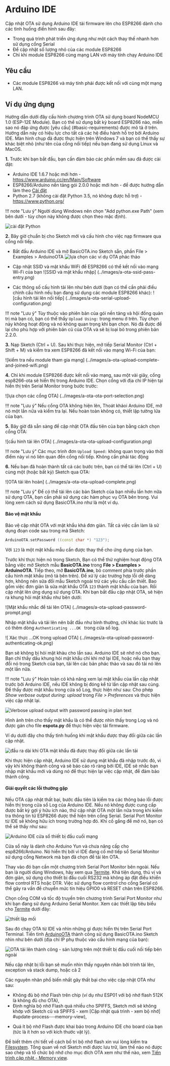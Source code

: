 # Arduino IDE

Cập nhật OTA sử dụng Arduino IDE tải firmware lên cho ESP8266 dành cho các tình huống điển hình sau đây:
- Trong quá trình phát triển ứng dụng như một cách thay thế nhanh hơn sử dụng cổng Serial
- Để cập nhật số lượng nhỏ của các module ESP8266
- Chỉ khi module ESP8266 cùng mạng LAN với máy tính chạy Arduino IDE

## Yêu cầu
- Các module ESP8266 và máy tính phải được kết nối với cùng một mạng LAN.

## Ví dụ ứng dụng

Hướng dẫn dưới đây cấu hình chương trình OTA sử dụng board NodeMCU 1.0 (ESP-12E Module). Bạn có thể sử dụng bất kỳ board ESP8266 nào, miễn sao nó đáp ứng được [yêu cầu] (#basic-requirements) được mô tả ở trên. Hướng dẫn này có hiệu lực cho tất cả các hệ điều hành hỗ trợ bởi Arduino IDE. Màn hình chụp đã được thực hiện trên Windows 7 và bạn có thể thấy sự khác biệt nhỏ (như tên của cổng nối tiếp) nếu bạn đang sử dụng Linux và MacOS.

**1.** Trước khi bạn bắt đầu, bạn cần đảm bảo các phần mềm sau đã được cài đặt:
- Arduino IDE 1.6.7 hoặc mới hơn - https://www.arduino.cc/en/Main/Software
- ESP8266/Arduino nền tảng gói 2.0.0 hoặc mới hơn - để được hướng dẫn làm theo [Cài đặt](../basic/install.md)
- Python 2.7 (không cài đặt Python 3.5, nó không được hỗ trợ) - https://www.python.org/

!!! note "Lưu ý"
    Người dùng Windows nên chọn "Add python.exe Path" (xem bên dưới - tùy chọn này không được chọn theo mặc định).

![cài đặt Python](../images/a-ota-python-configuration.png)

**2.** Bây giờ chuẩn bị cho Sketch mới và cấu hình cho việc  nạp firmware qua cổng nối tiếp.
- Bắt đầu Arduino IDE và mở BasicOTA.ino Sketch sẵn, phần File >  Examples > ArduinoOTA
![lựa chọn các ví dụ OTA phác thảo](../images/a-ota-sketch-selection.png)

- Cập nhật SSID và mật khẩu WiFi để ESP8266 có thể kết nối vào mạng Wi-Fi của bạn
![SSID và mật khẩu nhập] (../images/a-ota-ssid-pass-entry.png)
        
- Các thông số cấu hình tải lên như bên dưới (bạn có thể cần phải điều chỉnh cấu hình nếu bạn đang sử dụng các module ESP8266 khác):
! [cấu hình tải lên nối tiếp] (../images/a-ota-serial-upload-configuration.png)

!!! note "Lưu ý" 
    Tùy thuộc vào phiên bản của gói nền tảng và hội đồng quản trị mà bạn có, bạn có thể thấy `Upload Using:`  trong menu ở trên. Tùy chọn này không hoạt động và nó không quan trọng khi bạn chọn. Nó đã được để lại cho phù hợp với phiên bản cũ của OTA và sẽ bị loại bỏ trong phiên bản 2.2.0.

**3.** Nạp Sketch (Ctrl + U). Sau khi thực hiện, mở tiếp Serial Monitor (Ctrl + Shift + M) và kiểm tra xem ESP8266 đã kết nối vào mạng Wi-Fi của bạn:

![kiểm tra nếu module tham gia mạng] (../images/a-ota-upload-complete-and-joined-wifi.png)

**4.** Chỉ khi module ESP8266 được kết nối vào mạng, sau một vài giây, cổng esp8266-ota sẽ hiển thị trong Arduino IDE. Chọn cổng với địa chỉ IP hiện tại hiển thị trên Serial Monitor trong bước trước:

![lựa chọn các cổng OTA] (../images/a-ota-ota-port-selection.png)
    
 !!! note "Lưu ý" 
    Nếu cổng OTA không hiện lên, Thoát khảoi Arduino IDE, mở nó một lần nữa và kiểm tra lại. Nếu hoàn toàn không có, thiết lập tường lửa của bạn.

**5.** Bây giờ đã sẵn sàng để cập nhật OTA đầu tiên của bạn bằng cách chọn cổng OTA:

![cấu hình tải lên OTA] (../images/a-ota-ota-upload-configuration.png)
    
!!! note "Lưu ý"
    Các mục trình đơn `Upload Speed:` không quan trọng vào thời điểm này vì nó liên quan đến cổng nối tiếp. Không cần phải tác động

**6.** Nếu bạn đã hoàn thành tất cả các bước trên, bạn có thể tải lên (Ctrl + U) cùng một (hoặc bất kỳ) Sketch qua OTA:

![OTA tải lên hoàn] (../images/a-ota-ota-upload-complete.png)

!!! note "Lưu ý" 
    Để có thể tải lên các bản Sketch của bạn nhiều lần hơn nữa sử dụng OTA, bạn cần phải sử dụng các hàm phục vụ OTA bên trong. Vui lòng xem cách sử dụng BasicOTA.ino như là một ví dụ.

#### Bảo vệ mật khẩu

Bảo vệ cập nhật OTA với mật khẩu khá đơn giản. Tất cả việc cần làm là sử dụng đoạn code sau trong mã Sketch:

```cpp
ArduinoOTA.setPassword ((const char *) "123");
```

Với `123` là một mật khẩu mẫu cần được thay thế cho ứng dụng của bạn.

Trước khi thực hiện nó trong Sketch, Bạn có thể thử nghiệm hoạt động OTA bằng việc mở Sketch mẫu **BasicOTA.ino** trong **File > Examples > ArduinoOTA**.  Tiếp theo, mở **BasicOTA.ino**, bỏ comment phía trước phần cấu hình mật khầu (mô tả bên trên). Để xử lý các trường hợp lỗi dễ dàng hơn, không nên sửa đổi mẫu Sketch ngoài trừ các yêu cầu cần thiết. Bao gồm việc đơn giản là sửa mật khẩu OTA `123`  thành mật khẩu của bạn. Rồi cập nhật lên ứng dụng sử dụng OTA. Khi bạn bắt đầu cập nhật OTA, sẽ hiện ra khung hỏi mật khẩu như bên dưới:

![Mật khẩu nhắc để tải lên OTA] (../images/a-ota-upload-password-prompt.png)

Nhập mật khẩu và tải lên nên bắt đầu như bình thường, chỉ khác lúc trước là có thêm dòng `Authenticating ...OK ` trong cửa sổ log.

![ Xác thực ...OK trong upload OTA] (../images/a-ota-upload-password-authenticating-ok.png)

Bạn sẽ không bị hỏi mật khảu cho lần sau. Arduino IDE sẽ nhớ nó cho bạn. Bạn chỉ thấy dấu khung hỏi mật khẩu chỉ khi mở lại IDE, hoặc nếu bạn thay đổi nó trong Sketch của bạn, tải lên các bản phác thảo và sau đó tải nó lên một lần nữa.

!!! note "Lưu ý"
    Hoàn toàn có khả năng xem lại mật khẩu của lần cập nhật trước bởi Arduino IDE, nếu IDE không bị đóng kể từ lần cập nhật sau cùng. Để thấy được mật khẩu trong cửa sổ Log, thực hiện như sau: Cho phép *Show verbose output during: upload* trong *File > Preferences* và thực hiện việc cập nhật lại.

![Verbose upload output with password passing in plan text](../images/a-ota-upload-password-passing-upload-ok.png)

Hình ảnh trên cho thấy mật khẩu là có thể được nhìn thấy trong Log và nó được gán cho file **espota.py** để thực hiện việc tải firmware.

Ví dụ dưới đây cho thấy tình huống khi mật khẩu được thay đổi giữa các lần cập nhật. 

![đầu ra dài khi OTA mật khẩu đã được thay đổi giữa các lần tải](../images/a-ota-upload-password-passing-again-upload-ok.png)

Khi thực hiện cập nhật, Arduino IDE sử dụng mật khẩu đã nhập trước đó, vì vậy khi không thành công và sẽ báo cáo rõ ràng bởi IDE, IDE sẽ nhắc bạn nhập mật khẩu mới và dùng nó để thực hiện lại việc cập nhật, để đảm bảo thành công.

#### Giải quyết các lỗi thường gặp

Nếu OTA cập nhật thất bại, bước đầu tiên là kiểm tra các thông báo lỗi được hiển thị trong cửa sổ Log của Arduino IDE. Nếu nó không được cung cấp được bất kỳ gợi ý hữu ích nào, thử cập nhật OTA một lần nữa trong khi kiểm tra thông tin từ ESP8266 được thể hiện trên cổng Serial. Serial Port Monitor từ IDE sẽ không hữu ích trong trường hợp đó. Khi cố gắng để mở nó, bạn có thể sẽ thấy như sau:

![Arduino IDE cửa sổ thiết bị đầu cuối mạng](../images/a-ota-network-terminal.png)
   
Cửa sổ này là dành cho Arduino Yun và chưa nâng cấp cho esp8266/Arduino. Nó hiển thị bởi vì IDE đang cố mở tiếp sổ Serial Monitor sử dụng cổng Network mà bạn đã chọn để tải lên OTA.

Thay vào đó bạn cần một chương trình Serial Port Monitor  bên ngoài. Nếu bạn là người dùng Windows, hãy xem qua [Termite](http://www.compuphase.com/software_termite.htm). Khá tiện dụng, thú vị và đơn giản, sử dụng cho thiết bị đầu cuối RS232 mà không áp đặt điều khiển flow control RTS hoặc DTR. Việc sử dụng flow control cho cổng Serial có thể gây ra vấn đề chuyển mức tín hiệu GPIO0 và RESET chân trên ESP8266. 

Chọn cổng COM và tốc độ truyền trên chương trình Serial Port Monitor như khi bạn đang sử dụng Arduino Serial Monitor. Xem các thiết lập tiêu biểu cho [Termite](http://www.compuphase.com/software_termite.htm) dưới đây:

![thiết lập mối](../images/termite-configuration.png)

Sau đó chạy OTA từ IDE và nhìn những gì được hiển thị trên Serial Port Terminal. Tiến tình  [ArduinoOTA](https://github.com/esp8266/Arduino/tree/master/libraries/ArduinoOTA) thành công sử dụng BasicOTA.ino Sketch nhìn như bên dưới (địa chỉ IP phụ thuộc vào cấu hình mạng của bạn):

![OTA tải lên thành công - sản lượng trên một thiết bị đầu cuối nối tiếp bên ngoài](../images/a-ota-external-serial-terminal-output.png)

Nếu cập nhật bị lỗi bạn sẽ muốn nhìn thấy nguyên nhân bởi trình tải lên, exception và stack dump, hoặc cả 2 

Các nguyên nhân phổ biến nhất gây thất bại cho việc cập nhật OTA như sau:

- Không đủ bộ nhớ Flash trên chip (ví dụ như ESP01 với bộ nhớ flash 512K là không đủ cho OTA),
- Định nghĩa bộ nhờ Flash quá nhiều cho SPIFFS, Sketch mới sẽ không khớp với Sketch cũ và SPIFFS - xem [Cập nhật quá trình - xem bộ nhớ] #update-process---memory-view),
* Quá ít bộ nhớ Flash được khai báo trong Arduino IDE cho board của bạn (tức là ít hơn so với kích thước vật lý). 

Để biết thêm chi tiết về cách bố trí bộ nhớ flash xin vui lòng kiểm tra [Filesystem](../filesystem/flash-layout.md).
Tổng quan về nơi Sketch mới được lưu trữ, làm thế nào nó được sao chép và tổ chức  bộ nhớ cho mục đích OTA xem như thế nào, xem [Tiến trình cập nhật - Memory view](./arduino-fota.md#update-process-memory-view).
